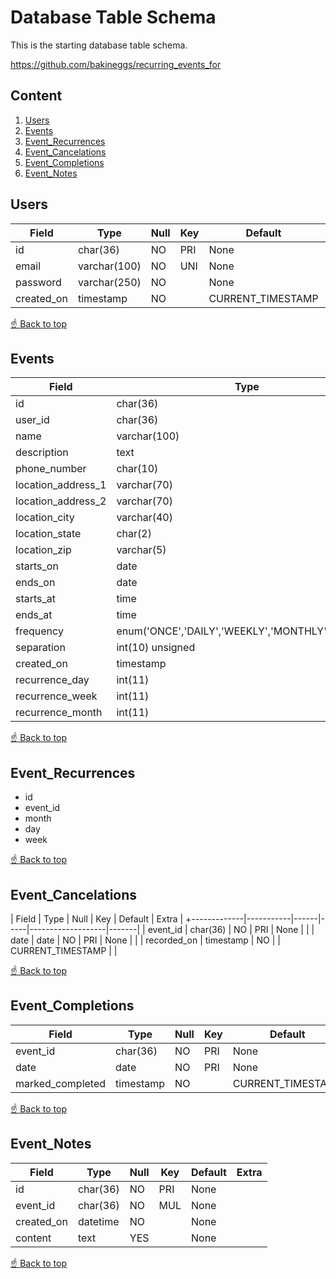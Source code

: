 # Database Table Schema

This is the starting database table schema.

https://github.com/bakineggs/recurring_events_for

## Content

1. [Users](#users)
1. [Events](#events)
1. [Event_Recurrences](#event_recurrences)
1. [Event_Cancelations](#event_cancelations)
1. [Event_Completions](#event_completions)
1. [Event_Notes](#event_notes)



## Users

| Field      | Type         | Null | Key | Default           | Extra |
|------------|--------------|------|-----|-------------------|-------|
| id         | char(36)     | NO   | PRI | None              |       |
| email      | varchar(100) | NO   | UNI | None              |       |
| password   | varchar(250) | NO   |     | None              |       |
| created_on | timestamp    | NO   |     | CURRENT_TIMESTAMP |       |

[:point_up: Back to top](#content)

## Events

| Field              | Type                                             | Null | Key | Default           | Extra |
|--------------------|--------------------------------------------------|------|-----|-------------------|-------|
| id                 | char(36)                                         | NO   | PRI | None              |       |
| user_id            | char(36)                                         | NO   | MUL | None              |       |
| name               | varchar(100)                                     | NO   |     | None              |       |
| description        | text                                             | YES  |     | None              |       |
| phone_number       | char(10)                                         | YES  |     | None              |       |
| location_address_1 | varchar(70)                                      | YES  |     | None              |       |
| location_address_2 | varchar(70)                                      | YES  |     | None              |       |
| location_city      | varchar(40)                                      | YES  |     | None              |       |
| location_state     | char(2)                                          | YES  |     | None              |       |
| location_zip       | varchar(5)                                       | YES  |     | None              |       |
| starts_on          | date                                             | NO   |     | None              |       |
| ends_on            | date                                             | NO   |     | None              |       |
| starts_at          | time                                             | YES  |     | None              |       |
| ends_at            | time                                             | YES  |     | None              |       |
| frequency          | enum('ONCE','DAILY','WEEKLY','MONTHLY','YEARLY') | YES  |     | ONCE              |       |
| separation         | int(10) unsigned                                 | YES  |     | 1                 |       |
| created_on         | timestamp                                        | NO   |     | CURRENT_TIMESTAMP |       |
| recurrence_day     | int(11)                                          | YES  |     | None              |       |
| recurrence_week    | int(11)                                          | YES  |     | None              |       |
| recurrence_month   | int(11)                                          | YES  |     | None              |       |

[:point_up: Back to top](#content)

## Event_Recurrences

* id 
* event_id
* month
* day
* week

[:point_up: Back to top](#content)

## Event_Cancelations

| Field       | Type      | Null | Key | Default           | Extra |
+-------------|-----------|------|-----|-------------------|-------|
| event_id    | char(36)  | NO   | PRI | None              |       |
| date        | date      | NO   | PRI | None              |       |
| recorded_on | timestamp | NO   |     | CURRENT_TIMESTAMP |       |


[:point_up: Back to top](#content)

## Event_Completions

| Field            | Type      | Null | Key | Default           | Extra |
|------------------|-----------|------|-----|-------------------|-------|
| event_id         | char(36)  | NO   | PRI | None              |       |
| date             | date      | NO   | PRI | None              |       |
| marked_completed | timestamp | NO   |     | CURRENT_TIMESTAMP |       |

[:point_up: Back to top](#content)

## Event_Notes

| Field      | Type     | Null | Key | Default | Extra |
|------------|----------|------|-----|---------|-------|
| id         | char(36) | NO   | PRI | None    |       |
| event_id   | char(36) | NO   | MUL | None    |       |
| created_on | datetime | NO   |     | None    |       |
| content    | text     | YES  |     | None    |       |

[:point_up: Back to top](#content)

